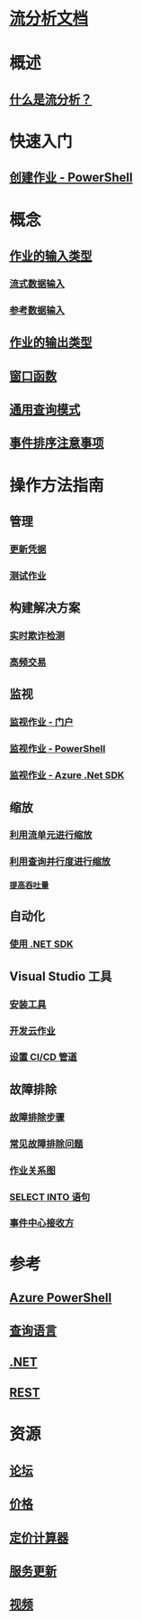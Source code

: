 # [流分析文档](index.md)

# 概述
## [什么是流分析？](stream-analytics-introduction.md)

# 快速入门
<!-- Not Available on ## [Create a job - Azure portal](stream-analytics-quick-create-portal.md) -->
## [创建作业 - PowerShell](stream-analytics-quick-create-powershell.md)

<!-- Not Available on # Tutorials -->
<!-- Not Available on ## [1 - Create / manage a job](stream-analytics-manage-job.md) -->
<!-- Not Available on ## [2 - Run Azure Functions](stream-analytics-with-azure-functions.md) -->
<!-- Not Available on ## [Analyze data with Power BI](stream-analytics-power-bi-dashboard.md) -->

<!-- Not Available on # Samples-->

# 概念
## [作业的输入类型](stream-analytics-add-inputs.md)
### [流式数据输入](stream-analytics-define-inputs.md)
### [参考数据输入](stream-analytics-use-reference-data.md)
## [作业的输出类型](stream-analytics-define-outputs.md)
<!-- Not Available on ### [Output to Cosmos DB](stream-analytics-documentdb-output.md)-->
## [窗口函数](stream-analytics-window-functions.md)
<!-- Not Available on ## [Compatibility level](stream-analytics-compatibility-level.md) -->
## [通用查询模式](stream-analytics-stream-analytics-query-patterns.md)
## [事件排序注意事项](stream-analytics-out-of-order-and-late-events.md)

# 操作方法指南

## 管理
<!-- Not Available ### [Update a job](stream-analytics-job-reliability.md) -->
### [更新凭据](stream-analytics-login-credentials-inputs-outputs.md)
<!-- Not Available ### [Configure alerts](stream-analytics-set-up-alerts.md) -->
### [测试作业](stream-analytics-test-query.md)
<!-- Not Available ### [View results on a dashboard](stream-analytics-power-bi-dashboard.md) -->

## 构建解决方案
<!-- Not Available ### [Twitter sentiment analysis](stream-analytics-twitter-sentiment-analysis-trends.md) -->
### [实时欺诈检测](stream-analytics-real-time-fraud-detection.md)
<!-- Not Available ### [Run jobs on IoT edge](stream-analytics-edge.md) -->
<!-- Not Available ### [Run a JavaScript UDA](stream-analytics-javascript-user-defined-aggregates.md) -->
### [高频交易](stream-analytics-high-frequency-trading.md)
<!-- Not Available ### [Run Azure Functions](stream-analytics-with-azure-functions.md)-->

## 监视

### [监视作业 - 门户](stream-analytics-monitoring.md)
### [监视作业 - PowerShell](stream-analytics-monitor-and-manage-jobs-use-powershell.md)
### [监视作业 - Azure .Net SDK](stream-analytics-monitor-jobs.md)

## 缩放
### [利用流单元进行缩放](stream-analytics-streaming-unit-consumption.md)
### [利用查询并行度进行缩放](stream-analytics-parallelization.md)
#### [提高吞吐量](stream-analytics-scale-jobs.md)
<!-- Not Available ### [Scale with ML functions](stream-analytics-scale-with-machine-learning-functions.md) -->

## 自动化
### [使用 .NET SDK](stream-analytics-dotnet-management-sdk.md)

## Visual Studio 工具
### [安装工具](stream-analytics-tools-for-visual-studio-install.md)
### [开发云作业](stream-analytics-tools-for-visual-studio.md)
<!-- Not Available ### [Develop an Edge job](stream-analytics-tools-for-visual-studio-edge-jobs.md) -->
### [设置 CI/CD 管道](stream-analytics-tools-for-visual-studio-cicd.md)

## 故障排除
### [故障排除步骤](stream-analytics-troubleshooting-guide.md)
### [常见故障排除问题](stream-analytics-common-troubleshooting-issues.md)
### [作业关系图](stream-analytics-job-diagram-with-metrics.md)
<!-- Not Available ### [Diagnostic logs](stream-analytics-job-diagnostic-logs.md) -->
<!-- Not Available ### [Check resource health](stream-analytics-resource-health.md) -->
### [SELECT INTO 语句](stream-analytics-select-into.md)
### [事件中心接收方](stream-analytics-event-hub-consumer-groups.md)

<!-- Not Available ## Integrate with machine learning -->
<!-- Not Available ### [Sentiment analysis with ML models](stream-analytics-machine-learning-integration-tutorial.md) -->
<!-- Not Available ### [Anomaly detection](stream-analytics-machine-learning-anomaly-detection.md) -->
<!-- Not Available ### [Use REST APIs](stream-analytics-how-to-configure-azure-machine-learning-endpoints-in-stream-analytics.md) -->

# 参考
## [Azure PowerShell](https://docs.microsoft.com/powershell/module/azurerm.streamanalytics)
## [查询语言](https://msdn.microsoft.com/library/azure/dn834998)
## [.NET](https://docs.azure.cn/zh-cn/dotnet/api/microsoft.azure.management.streamanalytics?view=azure-dotnet)
## [REST](https://docs.microsoft.com/rest/api/streamanalytics)

# 资源
<!-- Not Available ## [Azure Roadmap](https://azure.microsoft.com/roadmap/) -->
<!-- Not Available ## [Feedback forum](http://feedback.azure.com/forums/270577-azure-stream-analytics) -->
## [论坛](https://www.azure.cn/support/contact/)
## [价格](https://www.azure.cn/pricing/details/stream-analytics/)
## [定价计算器](https://www.azure.cn/pricing/calculator/)
<!-- Not Available ## [Release notes](stream-analytics-release-notes.md)  -->
## [服务更新](https://www.azure.cn/what-is-new/)
<!-- Not Available ## [Stack Overflow](http://stackoverflow.com/questions/tagged/azure-stream-analytics)-->
## [视频](https://www.azure.cn/video-center/)

<!--ms.date: 04/09/2018 -->